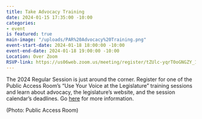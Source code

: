 ```yaml
---
title: Take Advocacy Training
date: 2024-01-15 17:35:00 -10:00
categories:
- event
is featured: true
main-image: "/uploads/PAR%20Advocacy%20Training.png"
event-start-date: 2024-01-18 18:00:00 -10:00
event-end-date: 2024-01-18 19:00:00 -10:00
Location: Over Zoom
RSVP-link: https://us06web.zoom.us/meeting/register/tZUlc-yqrT0oGNGZY_1t0GkHE91jmBR3meUv#/registration
---
```


The 2024 Regular Session is just around the corner. Register for one of the Public Access Room’s “Use Your Voice at the Legislature” training sessions and learn about advocacy, the legislature’s website, and the session calendar’s deadlines. Go [here](https://lrb.hawaii.gov/par/sign-up-for-a-training-session/) for more information.

(Photo: Public Access Room)